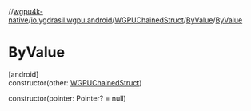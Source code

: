 //[wgpu4k-native](../../../../index.md)/[io.ygdrasil.wgpu.android](../../index.md)/[WGPUChainedStruct](../index.md)/[ByValue](index.md)/[ByValue](-by-value.md)

# ByValue

[android]\
constructor(other: [WGPUChainedStruct](../index.md))

constructor(pointer: Pointer? = null)